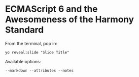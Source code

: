
# ECMAScript 6 and the Awesomeness of the Harmony Standard

From the terminal, pop in:

  ```yo reveal:slide "Slide Title"```

Available options:

 ```--markdown --attributes --notes```
